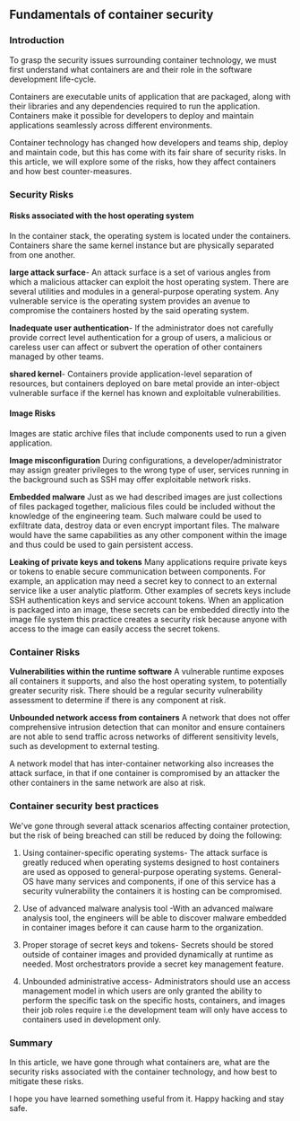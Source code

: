 ## Fundamentals of container security

### Introduction

To grasp the security issues surrounding container technology, we must first understand what containers are and their role in the software development life-cycle.

Containers are executable units of application that are packaged, along with their libraries and any dependencies required to run the application. Containers make it possible for developers to deploy and maintain applications seamlessly across different environments.

Container technology has changed how developers and teams ship, deploy and maintain code, but this has come with its fair share of security risks. In this article, we will explore some of the risks, how they affect containers and how best counter-measures.


### Security Risks

#### Risks associated with the host operating system

In the container stack, the operating system is located under the containers. Containers share the same kernel instance but are physically separated from one another.

**large attack surface**- An attack surface is a set of various angles from which a malicious attacker can exploit the host operating system. There are several utilities and modules in a general-purpose operating system. Any vulnerable service is the operating system provides an avenue to compromise the containers hosted by the said operating system.

**Inadequate user  authentication**- If the administrator does not carefully provide correct level authentication for a group of users, a malicious or careless user can affect or subvert the operation of other containers managed by other teams.

**shared kernel**- Containers provide application-level separation of resources, but containers deployed on bare metal provide an inter-object vulnerable surface if the kernel has known and exploitable vulnerabilities.

#### Image Risks

Images are static archive files that include components used to run a given application.

**Image misconfiguration**
During configurations, a developer/administrator may assign greater privileges to the wrong type of user, services running in the background such as SSH may offer exploitable network risks.

**Embedded malware**
Just as we had described images are just collections of files packaged together, malicious files could be included without the knowledge of the engineering team. Such malware could be used to exfiltrate data, destroy data or even encrypt important files. The malware would have the same capabilities as any other component within the image and thus could be used to gain persistent access.

**Leaking of private keys and tokens**
Many applications require private keys or tokens to enable secure communication between components. For example, an application may need a secret key to connect to an external service like a user analytic platform. Other examples of secrets keys include SSH authentication keys and service account tokens. When an application is packaged into an image, these secrets can be embedded directly into the image file system this practice creates a security risk because anyone with access to the image can easily access the secret tokens.

### Container Risks

**Vulnerabilities within the runtime software**
A vulnerable runtime exposes all containers it supports, and also the host operating system, to potentially greater security risk. There should be a regular security vulnerability assessment to determine if there is any component at risk.

**Unbounded network access from containers**
A network that does not offer comprehensive intrusion detection that can monitor and ensure containers are not able to send traffic across networks of different sensitivity levels, such as development to external testing.

A network model that has inter-container networking also increases the attack surface, in that if one container is compromised by an attacker the other containers in the same network are also at risk.

### Container security best practices

We've gone through several attack scenarios affecting container protection, but the risk of being breached can still be reduced by doing the following:

1. Using container-specific operating systems- The attack surface is greatly reduced when operating systems designed to host containers are used as opposed to general-purpose operating systems. General-OS have many services and components, if one of this service has a security vulnerability the containers it is hosting can be compromised.

2. Use of advanced malware analysis tool -With an advanced malware analysis tool, the engineers will be able to discover malware embedded in container images before it can cause harm to the organization.

3. Proper storage of secret keys and tokens- Secrets should be stored outside of container images and provided dynamically at runtime as needed. Most orchestrators provide a secret key management feature.

4. Unbounded administrative access- Administrators should use an access management model in which users are only granted the ability to perform the specific task on the specific hosts, containers, and images their job roles require i.e the development team will only have access to containers used in development only.

### Summary

In this article, we have gone through what containers are, what are the security risks associated with the container technology, and how best to mitigate these risks.

I hope you have learned something useful from it. Happy hacking and stay safe.
